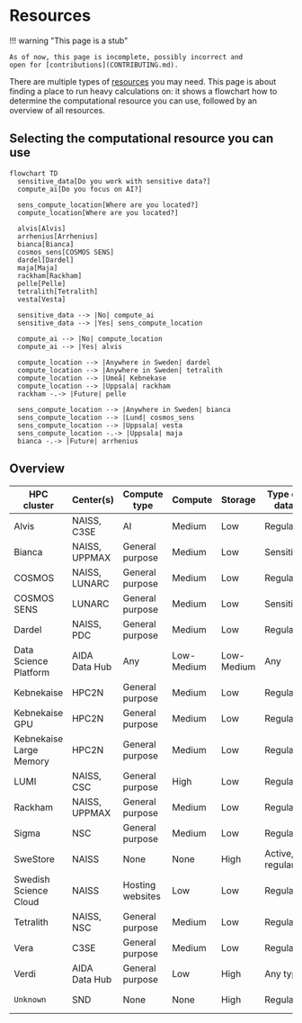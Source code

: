 # Resources

!!! warning "This page is a stub"

    As of now, this page is incomplete, possibly incorrect and
    open for [contributions](CONTRIBUTING.md).

There are multiple types of [resources](resources.md) you may need.
This page is about finding a place to run heavy calculations on:
it shows a flowchart how to determine the computational resource
you can use, followed by an overview of all resources.

## Selecting the computational resource you can use

```mermaid
flowchart TD
  sensitive_data[Do you work with sensitive data?]
  compute_ai[Do you focus on AI?]

  sens_compute_location[Where are you located?]
  compute_location[Where are you located?]

  alvis[Alvis]
  arrhenius[Arrhenius]
  bianca[Bianca]
  cosmos_sens[COSMOS SENS]
  dardel[Dardel]
  maja[Maja]
  rackham[Rackham]
  pelle[Pelle]
  tetralith[Tetralith]
  vesta[Vesta]

  sensitive_data --> |No| compute_ai
  sensitive_data --> |Yes| sens_compute_location

  compute_ai --> |No| compute_location
  compute_ai --> |Yes| alvis

  compute_location --> |Anywhere in Sweden| dardel
  compute_location --> |Anywhere in Sweden| tetralith
  compute_location --> |Umeå| Kebnekase
  compute_location --> |Uppsala| rackham
  rackham -.-> |Future| pelle

  sens_compute_location --> |Anywhere in Sweden| bianca
  sens_compute_location --> |Lund| cosmos_sens
  sens_compute_location --> |Uppsala| vesta
  sens_compute_location -.-> |Uppsala| maja
  bianca -.-> |Future| arrhenius
```

## Overview

<!-- markdownlint-disable MD013 --><!-- Tables cannot be split up over lines, hence will break 80 characters per line -->

HPC cluster            | Center(s)              | Compute type    | Compute   | Storage  |Type of data        | Costs for user                                                | Accessible for
-----------------------|------------------------|-----------------|-----------|----------|--------------------|---------------------------------------------------------------|----------------------
Alvis                  | NAISS, C3SE            | AI              | Medium    | Low      | Regular            | Free                                                          | Swedish researchers
Bianca                 | NAISS, UPPMAX          | General purpose | Medium    | Low      | Sensitive          | Free                                                          | Swedish researchers
COSMOS                 | NAISS, LUNARC          | General purpose | Medium    | Low      | Regular            | Free                                                          | Swedish researchers
COSMOS SENS            | LUNARC                 | General purpose | Medium    | Low      | Sensitive          | Free                                                          | Lund researchers
Dardel                 | NAISS, PDC             | General purpose | Medium    | Low      | Regular            | Free                                                          | Swedish researchers
Data Science Platform  | AIDA Data Hub          | Any             | Low-Medium|Low-Medium|Any                 | [Prices](https://datahub.aida.scilifelab.se/services/#prices) | Anyone
Kebnekaise             | HPC2N                  | General purpose | Medium    | Low      | Regular            | Free                                                          | Umeå researchers
Kebnekaise GPU         | HPC2N                  | General purpose | Medium    | Low      | Regular            | Free                                                          | Umeå researchers
Kebnekaise Large Memory| HPC2N                  | General purpose | Medium    | Low      | Regular            | Free                                                          | Umeå researchers
LUMI                   | NAISS, CSC             | General purpose | High      | Low      | Regular            | Free                                                          | Swedish researchers
Rackham                | NAISS, UPPMAX          | General purpose | Medium    | Low      | Regular            | Free                                                          | Uppsala researchers
Sigma                  | NSC                    | General purpose | Medium    | Low      | Regular            | Free                                                          | Linköping researchers
SweStore               | NAISS                  | None            | None      | High     | Active, regular    | Free                                                          | Swedish researchers
Swedish Science Cloud  | NAISS                  | Hosting websites| Low       | Low      | Regular            | Free                                                          | Swedish researchers
Tetralith              | NAISS, NSC             | General purpose | Medium    | Low      | Regular            | Free                                                          | Swedish researchers
Vera                   | C3SE                   | General purpose | Medium    | Low      | Regular            | Free                                                          | Linköping researchers
Verdi                  | AIDA Data Hub          | General purpose | Low       | High     | Any type           | Depends                                                       | Anyone
`Unknown`              | SND                    | None            | None      | High     | Regular            | Free                                                          | Swedish researchers

<!-- markdownlint-enable MD013 -->
